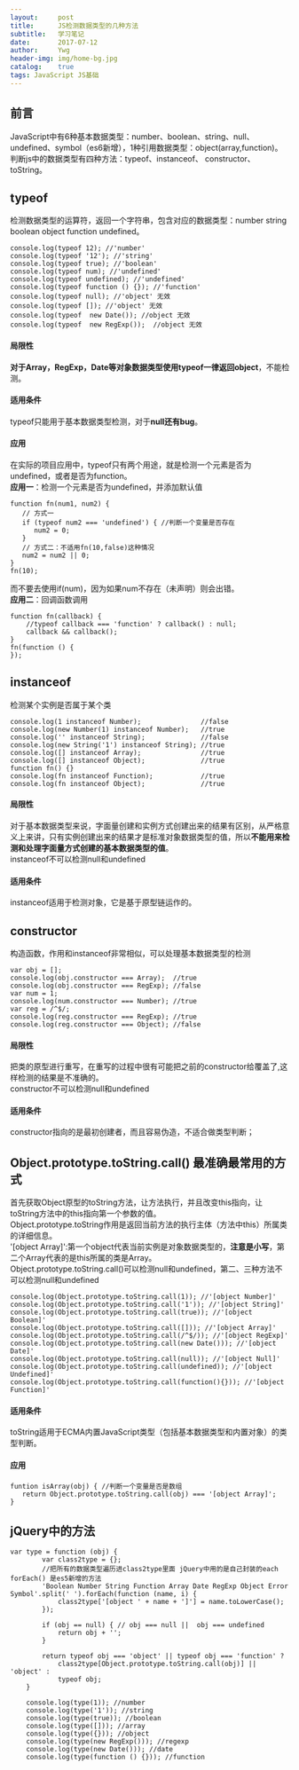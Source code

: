```yaml
---
layout:     post
title:      JS检测数据类型的几种方法
subtitle:   学习笔记 
date:       2017-07-12
author:     Ywg
header-img: img/home-bg.jpg
catalog:    true
tags: JavaScript JS基础
---
```


## 前言
JavaScript中有6种基本数据类型：number、boolean、string、null、undefined、symbol（es6新增），1种引用数据类型：object(array,function)。 <br>
判断js中的数据类型有四种方法：typeof、instanceof、 constructor、 toString。

## typeof
检测数据类型的运算符，返回一个字符串，包含对应的数据类型：number string boolean object function undefined。
```
console.log(typeof 12); //'number'
console.log(typeof '12'); //'string'
console.log(typeof true); //'boolean'
console.log(typeof num); //'undefined'
console.log(typeof undefined); //'undefined'
console.log(typeof function () {}); //'function'
console.log(typeof null); //'object' 无效
console.log(typeof []); //'object' 无效
console.log(typeof  new Date()); //object 无效
console.log(typeof  new RegExp());  //object 无效
```
#### 局限性
**对于Array，RegExp，Date等对象数据类型使用typeof一律返回object**，不能检测。<br>
#### 适用条件
typeof只能用于基本数据类型检测，对于**null还有bug**。<br>
#### 应用
在实际的项目应用中，typeof只有两个用途，就是检测一个元素是否为undefined，或者是否为function。<br>
**应用一**：检测一个元素是否为undefined，并添加默认值
```
function fn(num1, num2) {
   // 方式一
   if (typeof num2 === 'undefined') { //判断一个变量是否存在
      num2 = 0;
   }
   // 方式二：不适用fn(10,false)这种情况
   num2 = num2 || 0;
}
fn(10);
```
而不要去使用if(num)，因为如果num不存在（未声明）则会出错。<br>
**应用二**：回调函数调用
```
function fn(callback) {
    //typeof callback === 'function' ? callback() : null;
    callback && callback();
}
fn(function () {
});
```

## instanceof
检测某个实例是否属于某个类
```
console.log(1 instanceof Number);               //false
console.log(new Number(1) instanceof Number);   //true
console.log('' instanceof String);              //false
console.log(new String('1') instanceof String); //true
console.log([] instanceof Array);               //true
console.log([] instanceof Object);              //true
function fn() {}
console.log(fn instanceof Function);            //true
console.log(fn instanceof Object);              //true
```
#### 局限性
对于基本数据类型来说，字面量创建和实例方式创建出来的结果有区别，从严格意义上来讲，只有实例创建出来的结果才是标准对象数据类型的值，所以**不能用来检测和处理字面量方式创建的基本数据类型的值**。<br>
instanceof不可以检测null和undefined
#### 适用条件
instanceof适用于检测对象，它是基于原型链运作的。

## constructor
构造函数，作用和instanceof非常相似，可以处理基本数据类型的检测
```
var obj = [];
console.log(obj.constructor === Array);  //true
console.log(obj.constructor === RegExp); //false
var num = 1;
console.log(num.constructor === Number); //true
var reg = /^$/;
console.log(reg.constructor === RegExp); //true
console.log(reg.constructor === Object); //false
```
#### 局限性
把类的原型进行重写，在重写的过程中很有可能把之前的constructor给覆盖了,这样检测的结果是不准确的。 <br>
constructor不可以检测null和undefined
#### 适用条件
constructor指向的是最初创建者，而且容易伪造，不适合做类型判断；

## Object.prototype.toString.call()  最准确最常用的方式
首先获取Object原型的toString方法，让方法执行，并且改变this指向，让toString方法中的this指向第一个参数的值。<br>
Object.prototype.toString作用是返回当前方法的执行主体（方法中this）所属类的详细信息。<br>
'[object Array]':第一个object代表当前实例是对象数据类型的，**注意是小写**，第二个Array代表的是this所属的类是Array。 <br>
Object.prototype.toString.call()可以检测null和undefined，第二、三种方法不可以检测null和undefined
```
console.log(Object.prototype.toString.call(1)); //'[object Number]'
console.log(Object.prototype.toString.call('1')); //'[object String]'
console.log(Object.prototype.toString.call(true)); //'[object Boolean]'
console.log(Object.prototype.toString.call([])); //'[object Array]'
console.log(Object.prototype.toString.call(/^$/)); //'[object RegExp]'
console.log(Object.prototype.toString.call(new Date())); //'[object Date]'
console.log(Object.prototype.toString.call(null)); //'[object Null]'
console.log(Object.prototype.toString.call(undefined)); //'[object Undefined]'
console.log(Object.prototype.toString.call(function(){})); //'[object Function]'
```
#### 适用条件
toString适用于ECMA内置JavaScript类型（包括基本数据类型和内置对象）的类型判断。
#### 应用
```
funtion isArray(obj) { //判断一个变量是否是数组
   return Object.prototype.toString.call(obj) === '[object Array]';
}
```

## jQuery中的方法
```
var type = function (obj) {
        var class2type = {};
        //把所有的数据类型遍历进class2type里面 jQuery中用的是自己封装的each  forEach() 是es5新增的方法
        'Boolean Number String Function Array Date RegExp Object Error Symbol'.split(' ').forEach(function (name, i) {
            class2type['[object ' + name + ']'] = name.toLowerCase();
        });

        if (obj == null) { // obj === null ||  obj === undefined
            return obj + '';
        }

        return typeof obj === 'object' || typeof obj === 'function' ?
            class2type[Object.prototype.toString.call(obj)] || 'object' :
            typeof obj;
    }

    console.log(type(1)); //number
    console.log(type('1')); //string
    console.log(type(true)); //boolean
    console.log(type([])); //array
    console.log(type({})); //object
    console.log(type(new RegExp())); //regexp
    console.log(type(new Date())); //date
    console.log(type(function () {})); //function
```
